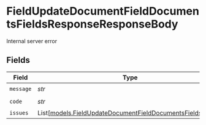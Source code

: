 # FieldUpdateDocumentFieldDocumentsFieldsResponseResponseBody

Internal server error


## Fields

| Field                                                                                                                    | Type                                                                                                                     | Required                                                                                                                 | Description                                                                                                              |
| ------------------------------------------------------------------------------------------------------------------------ | ------------------------------------------------------------------------------------------------------------------------ | ------------------------------------------------------------------------------------------------------------------------ | ------------------------------------------------------------------------------------------------------------------------ |
| `message`                                                                                                                | *str*                                                                                                                    | :heavy_check_mark:                                                                                                       | N/A                                                                                                                      |
| `code`                                                                                                                   | *str*                                                                                                                    | :heavy_check_mark:                                                                                                       | N/A                                                                                                                      |
| `issues`                                                                                                                 | List[[models.FieldUpdateDocumentFieldDocumentsFieldsIssues](../models/fieldupdatedocumentfielddocumentsfieldsissues.md)] | :heavy_minus_sign:                                                                                                       | N/A                                                                                                                      |